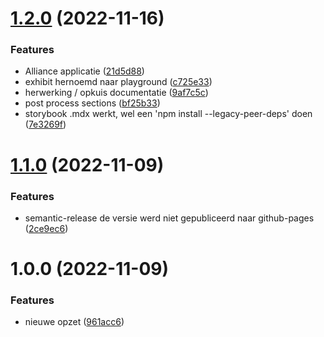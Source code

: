 # [1.2.0](https://github.com/milieuinfo/uig/compare/v1.1.0...v1.2.0) (2022-11-16)


### Features

* Alliance applicatie ([21d5d88](https://github.com/milieuinfo/uig/commit/21d5d883ac0e30a494add74482d9683ab463b960))
* exhibit hernoemd naar playground ([c725e33](https://github.com/milieuinfo/uig/commit/c725e333fdd77400ab58ffe32de4ec0794de3077))
* herwerking / opkuis documentatie ([9af7c5c](https://github.com/milieuinfo/uig/commit/9af7c5c5ca6603d17151bc36bfda1bc4335c3df6))
* post process sections ([bf25b33](https://github.com/milieuinfo/uig/commit/bf25b33b4b18e4b2806e232ff64d628ef40e54db))
* storybook .mdx werkt, wel een 'npm install --legacy-peer-deps' doen ([7e3269f](https://github.com/milieuinfo/uig/commit/7e3269f54100137fe2d28b2b2fdc33f873e0d9dd))

# [1.1.0](https://github.com/milieuinfo/uig/compare/v1.0.0...v1.1.0) (2022-11-09)


### Features

* semantic-release de versie werd niet gepubliceerd naar github-pages ([2ce9ec6](https://github.com/milieuinfo/uig/commit/2ce9ec6bb6fd0a68c619373db5ba3a6d030ed90a))

# 1.0.0 (2022-11-09)


### Features

* nieuwe opzet ([961acc6](https://github.com/milieuinfo/uig/commit/961acc6ad6056fe7e0f7d7f29ea406a9159e318c))
